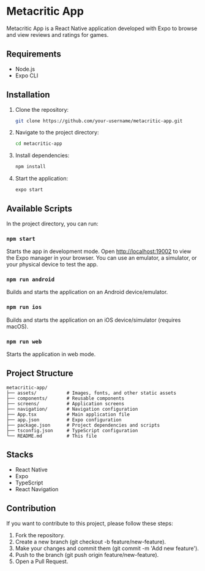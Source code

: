 # Metacritic App

Metacritic App is a React Native application developed with Expo to browse and view reviews and ratings for games.

## Requirements

- Node.js
- Expo CLI

## Installation

1. Clone the repository:

    ```sh
    git clone https://github.com/your-username/metacritic-app.git
    ```

2. Navigate to the project directory:

    ```sh
    cd metacritic-app
    ```

3. Install dependencies:

    ```sh
    npm install
    ```

4. Start the application:

    ```sh
    expo start
    ```

## Available Scripts

In the project directory, you can run:

### `npm start`

Starts the app in development mode. Open [http://localhost:19002](http://localhost:19002) to view the Expo manager in your browser. You can use an emulator, a simulator, or your physical device to test the app.

### `npm run android`

Builds and starts the application on an Android device/emulator.

### `npm run ios`

Builds and starts the application on an iOS device/simulator (requires macOS).

### `npm run web`

Starts the application in web mode.

## Project Structure

```plaintext
metacritic-app/
├── assets/           # Images, fonts, and other static assets
├── components/       # Reusable components
├── screens/          # Application screens
├── navigation/       # Navigation configuration
├── App.tsx           # Main application file
├── app.json          # Expo configuration
├── package.json      # Project dependencies and scripts
├── tsconfig.json     # TypeScript configuration
└── README.md         # This file
```

## Stacks 

- React Native
- Expo
- TypeScript
- React Navigation

## Contribution

If you want to contribute to this project, please follow these steps:

1. Fork the repository.
2. Create a new branch (git checkout -b feature/new-feature).
3. Make your changes and commit them (git commit -m 'Add new feature').
4. Push to the branch (git push origin feature/new-feature).
5. Open a Pull Request.
